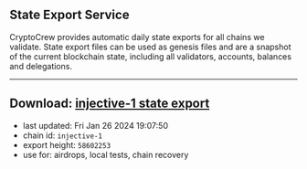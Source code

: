 ## State Export Service
CryptoCrew provides automatic daily state exports for all chains we validate. State export files can be used as genesis files and are a snapshot of the current blockchain state, including all validators, accounts, balances and delegations.

---
**Download: [injective-1 state export](https://dl.ccvalidators.com/SERVICE/injective/injective-1_export_58602253.json)**
---

- last updated: Fri Jan 26 2024 19:07:50
- chain id: `injective-1`
- export height: `58602253`
- use for: airdrops, local tests, chain recovery
